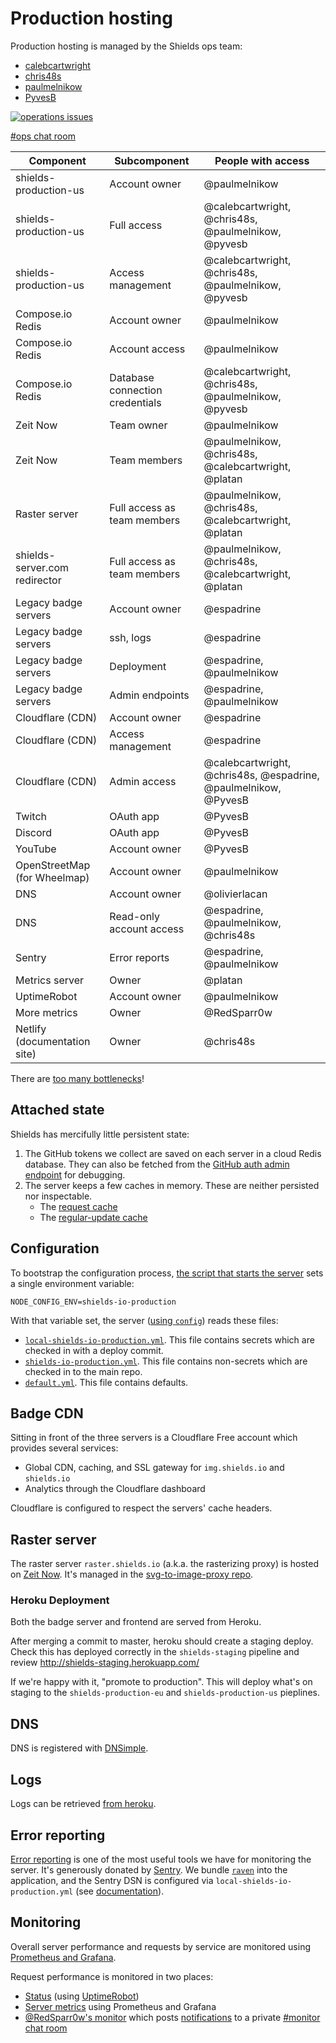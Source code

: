 # Production hosting

Production hosting is managed by the Shields ops team:

- [calebcartwright](https://github.com/calebcartwright)
- [chris48s](https://github.com/chris48s)
- [paulmelnikow](https://github.com/paulmelnikow)
- [PyvesB](https://github.com/PyvesB)

[![operations issues](https://img.shields.io/github/issues/badges/shields/operations.svg?label=open%20operations%20issues)][operations issues]

[#ops chat room][ops discord]

[operations issues]: https://github.com/badges/shields/issues?q=is%3Aissue+is%3Aopen+label%3Aoperations
[ops discord]: https://discordapp.com/channels/308323056592486420/480747695879749633

| Component                     | Subcomponent                    | People with access                                              |
| ----------------------------- | ------------------------------- | --------------------------------------------------------------- |
| shields-production-us         | Account owner                   | @paulmelnikow                                                   |
| shields-production-us         | Full access                     | @calebcartwright, @chris48s, @paulmelnikow, @pyvesb             |
| shields-production-us         | Access management               | @calebcartwright, @chris48s, @paulmelnikow, @pyvesb             |
| Compose.io Redis              | Account owner                   | @paulmelnikow                                                   |
| Compose.io Redis              | Account access                  | @paulmelnikow                                                   |
| Compose.io Redis              | Database connection credentials | @calebcartwright, @chris48s, @paulmelnikow, @pyvesb             |
| Zeit Now                      | Team owner                      | @paulmelnikow                                                   |
| Zeit Now                      | Team members                    | @paulmelnikow, @chris48s, @calebcartwright, @platan             |
| Raster server                 | Full access as team members     | @paulmelnikow, @chris48s, @calebcartwright, @platan             |
| shields-server.com redirector | Full access as team members     | @paulmelnikow, @chris48s, @calebcartwright, @platan             |
| Legacy badge servers          | Account owner                   | @espadrine                                                      |
| Legacy badge servers          | ssh, logs                       | @espadrine                                                      |
| Legacy badge servers          | Deployment                      | @espadrine, @paulmelnikow                                       |
| Legacy badge servers          | Admin endpoints                 | @espadrine, @paulmelnikow                                       |
| Cloudflare (CDN)              | Account owner                   | @espadrine                                                      |
| Cloudflare (CDN)              | Access management               | @espadrine                                                      |
| Cloudflare (CDN)              | Admin access                    | @calebcartwright, @chris48s, @espadrine, @paulmelnikow, @PyvesB |
| Twitch                        | OAuth app                       | @PyvesB                                                         |
| Discord                       | OAuth app                       | @PyvesB                                                         |
| YouTube                       | Account owner                   | @PyvesB                                                         |
| OpenStreetMap (for Wheelmap)  | Account owner                   | @paulmelnikow                                                   |
| DNS                           | Account owner                   | @olivierlacan                                                   |
| DNS                           | Read-only account access        | @espadrine, @paulmelnikow, @chris48s                            |
| Sentry                        | Error reports                   | @espadrine, @paulmelnikow                                       |
| Metrics server                | Owner                           | @platan                                                         |
| UptimeRobot                   | Account owner                   | @paulmelnikow                                                   |
| More metrics                  | Owner                           | @RedSparr0w                                                     |
| Netlify (documentation site)  | Owner                           | @chris48s                                                       |

There are [too many bottlenecks][issue 2577]!

[issue 2577]: https://github.com/badges/shields/issues/2577

## Attached state

Shields has mercifully little persistent state:

1.  The GitHub tokens we collect are saved on each server in a cloud Redis database.
    They can also be fetched from the [GitHub auth admin endpoint][] for debugging.
2.  The server keeps a few caches in memory. These are neither persisted nor
    inspectable.
    - The [request cache][]
    - The [regular-update cache][]

[github auth admin endpoint]: https://github.com/badges/shields/blob/master/services/github/auth/admin.js
[request cache]: https://github.com/badges/shields/blob/master/core/base-service/legacy-request-handler.js#L29-L30
[regular-update cache]: https://github.com/badges/shields/blob/master/core/legacy/regular-update.js

## Configuration

To bootstrap the configuration process,
[the script that starts the server][start-shields.sh] sets a single
environment variable:

```
NODE_CONFIG_ENV=shields-io-production
```

With that variable set, the server ([using `config`][config]) reads these
files:

- [`local-shields-io-production.yml`][local-shields-io-production.yml].
  This file contains secrets which are checked in with a deploy commit.
- [`shields-io-production.yml`][shields-io-production.yml]. This file
  contains non-secrets which are checked in to the main repo.
- [`default.yml`][default.yml]. This file contains defaults.

[start-shields.sh]: https://github.com/badges/ServerScript/blob/master/start-shields.sh#L7
[config]: https://github.com/lorenwest/node-config/wiki/Configuration-Files
[local-shields-io-production.yml]: ../config/local-shields-io-production.template.yml
[shields-io-production.yml]: ../config/shields-io-production.yml
[default.yml]: ../config/default.yml

## Badge CDN

Sitting in front of the three servers is a Cloudflare Free account which
provides several services:

- Global CDN, caching, and SSL gateway for `img.shields.io` and `shields.io`
- Analytics through the Cloudflare dashboard

Cloudflare is configured to respect the servers' cache headers.

## Raster server

The raster server `raster.shields.io` (a.k.a. the rasterizing proxy) is
hosted on [Zeit Now][]. It's managed in the
[svg-to-image-proxy repo][svg-to-image-proxy].

[zeit now]: https://zeit.co/now
[svg-to-image-proxy]: https://github.com/badges/svg-to-image-proxy

### Heroku Deployment

Both the badge server and frontend are served from Heroku.

After merging a commit to master, heroku should create a staging deploy. Check this has deployed correctly in the `shields-staging` pipeline and review http://shields-staging.herokuapp.com/

If we're happy with it, "promote to production". This will deploy what's on staging to the `shields-production-eu` and `shields-production-us` pieplines.

## DNS

DNS is registered with [DNSimple][].

[dnsimple]: https://dnsimple.com/

## Logs

Logs can be retrieved [from heroku](https://devcenter.heroku.com/articles/logging#log-retrieval).

## Error reporting

[Error reporting][sentry] is one of the most useful tools we have for monitoring
the server. It's generously donated by [Sentry][sentry home]. We bundle
[`raven`][raven] into the application, and the Sentry DSN is configured via
`local-shields-io-production.yml` (see [documentation][sentry configuration]).

[sentry]: https://sentry.io/shields/
[raven]: https://www.npmjs.com/package/raven
[sentry home]: https://sentry.io/shields/
[sentry configuration]: https://github.com/badges/shields/blob/master/doc/self-hosting.md#sentry

## Monitoring

Overall server performance and requests by service are monitored using
[Prometheus and Grafana][metrics].

Request performance is monitored in two places:

- [Status][] (using [UptimeRobot][])
- [Server metrics][] using Prometheus and Grafana
- [@RedSparr0w's monitor][monitor] which posts [notifications][] to a private
  [#monitor chat room][monitor discord]

[metrics]: https://metrics.shields.io/
[status]: https://status.shields.io/
[server metrics]: https://metrics.shields.io/
[uptimerobot]: https://uptimerobot.com/
[monitor]: https://shields.redsparr0w.com/1568/
[notifications]: http://shields.redsparr0w.com/discord_notification
[monitor discord]: https://discordapp.com/channels/308323056592486420/470700909182320646

